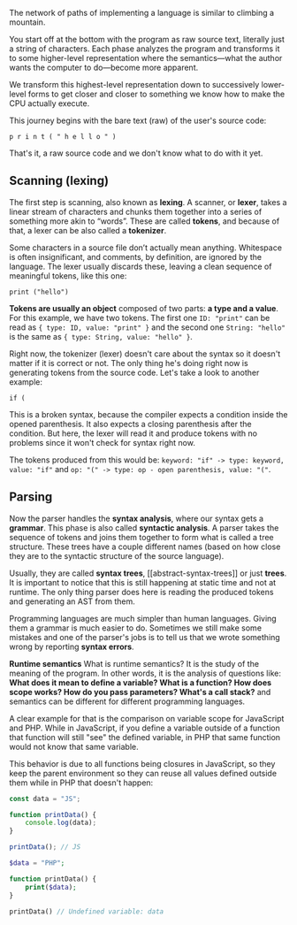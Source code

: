 The network of paths of implementing a language is similar to climbing a mountain.

You start off at the bottom with the program as raw source text, literally just a string of characters. Each phase analyzes the program and transforms it to some higher-level representation where the semantics—what the author wants the computer to do—become more apparent.

We transform this highest-level representation down to successively lower-level forms to get closer and closer to something we know how to make the CPU actually execute.

This journey begins with the bare text (raw) of the user's source code:

```
p r i n t ( " h e l l o " )
```

That's it, a raw source code and we don't know what to do with it yet.

## Scanning (lexing)
The first step is scanning, also known as **lexing**. A scanner, or **lexer**, takes a linear stream of characters and chunks them together into a series of something more akin to “words”.
These are called **tokens**, and because of that, a lexer can be also called a **tokenizer**.

Some characters in a source file don’t actually mean anything. Whitespace is often insignificant, and comments, by definition, are ignored by the language. The lexer usually discards these, leaving a clean sequence of meaningful tokens, like this one:

```
print ("hello")
```

**Tokens are usually an object** composed of two parts: **a type and a value**. For this example, we have two tokens. The first one `ID: "print"` can be read as `{ type: ID, value: "print" }` and the second one `String: "hello"` is the same as `{ type: String, value: "hello" }`.

Right now, the tokenizer (lexer) doesn't care about the syntax so it doesn't matter if it is correct or not. The only thing he's doing right now is generating tokens from the source code. Let's take a look to another example:

```
if (
```

This is a broken syntax, because the compiler expects a condition inside the opened parenthesis. It also expects a closing parenthesis after the condition. But here, the lexer will read it and produce tokens with no problems since it won't check for syntax right now.

The tokens produced from this would be: `keyword: "if" -> type: keyword, value: "if"` and `op: "(" -> type: op - open parenthesis, value: "("`. 

## Parsing
Now the parser handles the **syntax analysis**, where our syntax gets a **grammar**. This phase is also called **syntactic analysis**. A parser takes the sequence of tokens and joins them together to form what is called a tree structure. These trees have a couple different names (based on how close they are to the syntactic structure of the source language). 

Usually, they are called **syntax trees**, [[abstract-syntax-trees]] or just **trees**. It is important to notice that this is still happening at static time and not at runtime. The only thing parser does here is reading the produced tokens and generating an AST from them.

Programming languages are much simpler than human languages. Giving them a grammar is much easier to do. Sometimes we still make some mistakes and one of the parser's jobs is to tell us that we wrote something wrong by reporting **syntax errors**.

**Runtime semantics**
What is runtime semantics? It is the study of the meaning of the program. In other words, it is the analysis of questions like: **What does it mean to define a variable? What is a function? How does scope works? How do you pass parameters? What's a call stack?** and semantics can be different for different programming languages.

A clear example for that is the comparison on variable scope for JavaScript and PHP. While in JavaScript, if you define a variable outside of a function that function will still "see" the defined variable, in PHP that same function would not know that same variable. 

This behavior is due to all functions being closures in JavaScript, so they keep the parent environment so they can reuse all values defined outside them while in PHP that doesn't happen:

``` js
const data = "JS";

function printData() {
	console.log(data);
}

printData(); // JS
```

``` php
$data = "PHP";

function printData() {
	print($data);
}

printData() // Undefined variable: data
```

